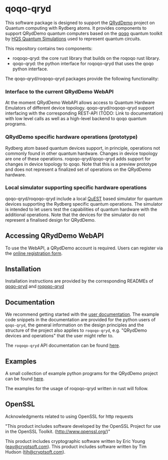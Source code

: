 # qoqo-qryd

This software package is designed to support the [QRydDemo](https://thequantumlaend.de/qryddemo/) project on Quantum computing with Rydberg atoms. It provides components to support QRydDemo quantum computers based on the [qoqo](https://github.com/HQSquantumsimulations/qoqo) quantum toolkit by [HQS Quantum Simulations](https://quantumsimulations.de) used to represent quantum circuits.

This repository contains two components:

* roqoqo-qryd: the core rust library that builds on the roqoqo rust library.
* qoqo-qryd: the python interface for roqoqo-qryd that uses the qoqo python interface.

The qoqo-qryd/roqoqo-qryd packages provide the following functionality:

### Interface to the current QRydDemo WebAPI

At the moment QRydDemo WebAPI allows access to Quantum Hardware Emulators of different device topology. qoqo-qryd/roqoqo-qryd support interfacing with the corresponding REST-API (TODO: Link to documentation) with low level calls as well as a high-level backend to qoqo quantum programs.

### QRydDemo specific hardware operations (prototype)

Rydberg atom based quantum devices support, in principle, operations not commonly found in other quantum hardware. Changes in device topology are one of these operations. roqoqo-qryd/qoqo-qryd adds support for changes in device topology to qoqo.
Note that this is a preview prototype and does not represent a finalized set of operations on the QRydDemo hardware.

### Local simulator supporting specific hardware operations

qoqo-qryd/roqoqo-qryd include a local [QuEST](https://github.com/QuEST-Kit/QuEST) based simulator for quantum devices supporting the Rydberg specific quantum operations. The simulator is intended to let users test the capabilities of quantum hardware with the additional operations. Note that the devices for the simulator do not represent a finalised design for QRydDemo.

## Accessing QRydDemo WebAPI

To use the WebAPI, a QRydDemo account is required. Users can register via the [online registration form](https://thequantumlaend.de/get-access/).

## Installation

Installation instructions are provided by the corresponding READMEs of [qoqo-qryd](https://github.com/HQSquantumsimulations/qoqo_qryd/blob/main/qoqo-qryd/README.md) and [roqoqo-qryd]([qoqo-qryd](https://github.com/HQSquantumsimulations/qoqo_qryd/blob/main/roqoqo-qryd/README.md))

## Documentation

We recommend getting started with the [user documentation](https://hqsquantumsimulations.github.io/qoqo_qryd/).
 The example code snippets in the documentation are provided for the python users of `qoqo-qryd`, the general information on the design principles and the structure of the project also applies to `roqoqo-qryd`, e.g. "QRydDemo devices and operations" that the user might refer to.

The `roqoqo-qryd` API documentation can be found [here](https://docs.rs/roqoqo-qryd/).

## Examples

A small collection of example python programs for the QRydDemo project can be found [here](https://github.com/HQSquantumsimulations/qoqo_qryd/tree/main/qoqo-qryd/examples).

The examples for the usage of roqoqo-qryd written in rust will follow.

## OpenSSL

Acknowledgments related to using OpenSSL for http requests

"This product includes software developed by the OpenSSL Project
for use in the OpenSSL Toolkit. (http://www.openssl.org/)"

This product includes cryptographic software written by Eric Young
(eay@cryptsoft.com).  This product includes software written by Tim
Hudson (tjh@cryptsoft.com).